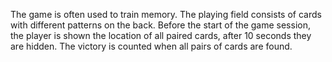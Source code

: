 The game is often used to train memory. The playing field consists of cards with different patterns on the back. Before the start of the game session, the player is shown the location of all paired cards, after 10 seconds they are hidden. The victory is counted when all pairs of cards are found.
